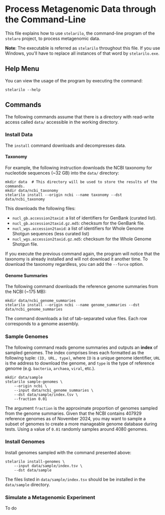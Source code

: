 # Process Metagenomic Data through the Command-Line

This file explains how to use `stelarilo`, the command-line program of the `stelaro` project, to
process metagenomic data.

**Note**: The executable is referred as `stelarilo` throughout this file. If you use Windows, you'll
have to replace all instances of that word by `stelarilo.exe`.


## Help Menu

You can view the usage of the program by executing the command:

```
stelarilo --help
```


## Commands

The following commands assume that there is a directory with read-write access called `data/`
accessible in the working directory.


### Install Data

The `install` command downloads and decompresses data.


#### Taxonomy

For example, the following instruction downloads the NCBI taxonomy for nucleotide sequences
(~32 GB) into the `data/` directory:

```
mkdir data  # This directory will be used to store the results of the commands.
mkdir data/ncbi_taxonomy
stelarilo install --origin ncbi --name taxonomy --dst data/ncbi_taxonomy
```

This downloads the following files:

- `nucl_gb.accession2taxid`: a list of identifiers for GenBank (curated list).
- `nucl_gb.accession2taxid.gz.md5`: checksum for the GenBank file.
- `nucl_wgs.accession2taxid`: a list of identifiers for Whole Genome Shotgun sequences (less curated list)
- `nucl_wgs.accession2taxid.gz.md5`: checksum for the Whole Genome Shotgun file.

If you execute the previous command again, the program will notice that the taxonomy is already
installed and will not download it another time. To download the taxonomy regardless, you can add
the `--force` option.


#### Genome Summaries

The following command downloads the reference genome summaries from the NCBI (~175 MB):

```
mkdir data/ncbi_genome_summaries
stelarilo install --origin ncbi --name genome_summaries --dst data/ncbi_genome_summaries
```

The command downloads a list of tab-separated value files. Each row corresponds to a genome
assembly.


### Sample Genomes

The following command reads genome summaries and outputs an **index** of sampled genomes. The index
comprises lines each formatted as the following tuple: `(ID, URL, type)`, where `ID` is a unique
genome identifier, `URL` is the address to download the genome, and `type` is the type of reference
genome (e.g. `bacteria`, `archaea`, `viral`, etc.).

```
mkdir data/sample
stelarilo sample-genomes \
    --origin ncbi \
    --input data/ncbi_genome_summaries \
    --dst data/sample/index.tsv \
    --fraction 0.01
```

The argument `fraction` is the approximate proportion of genomes sampled from the genome summaries.
Given that the NCBI contains 407929 reference genomes as of November 2024, you may want to sample
a subset of genomes to create a more manageable genome database during tests. Using a value of
`0.01` randomly samples around 4080 genomes.


### Install Genomes

Install genomes sampled with the command presented above:

```
stelarilo install-genomes \
    --input data/sample/index.tsv \
    --dst data/sample
```

The files listed in `data/sample/index.tsv` should be be installed in the `data/sample` directory.


### Simulate a Metagenomic Experiment

To do
